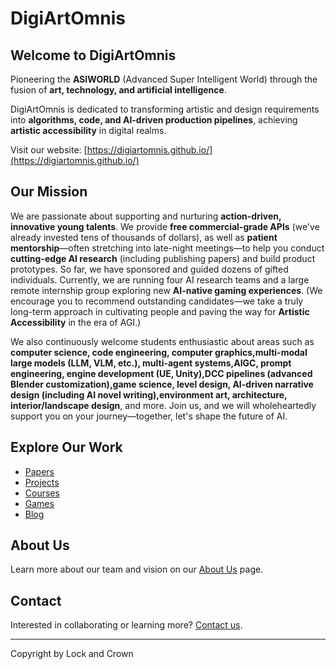# DigiArtOmnis

## Welcome to DigiArtOmnis

Pioneering the **ASIWORLD** (Advanced Super Intelligent World) through the fusion of **art, technology, and artificial intelligence**.

DigiArtOmnis is dedicated to transforming artistic and design requirements into **algorithms, code, and AI-driven production pipelines**, achieving **artistic accessibility** in digital realms.

Visit our website: [https://digiartomnis.github.io/](https://digiartomnis.github.io/)

## Our Mission

We are passionate about supporting and nurturing **action-driven, innovative young talents**. We provide **free commercial-grade APIs** (we've already invested tens of thousands of dollars), as well as **patient mentorship**—often stretching into late-night meetings—to help you conduct **cutting-edge AI research** (including publishing papers) and build product prototypes. So far, we have sponsored and guided dozens of gifted individuals. Currently, we are running four AI research teams and a large remote internship group exploring new **AI-native gaming experiences**. (We encourage you to recommend outstanding candidates—we take a truly long-term approach in cultivating people and paving the way for **Artistic Accessibility** in the era of AGI.)

We also continuously welcome students enthusiastic about areas such as **computer science, code engineering, computer graphics,multi-modal large models (LLM, VLM, etc.), multi-agent systems,AIGC, prompt engineering, engine development (UE, Unity),DCC pipelines (advanced Blender customization),game science, level design, AI-driven narrative design (including AI novel writing),environment art, architecture, interior/landscape design**, and more. Join us, and we will wholeheartedly support you on your journey—together, let's shape the future of AI.


## Explore Our Work

- [Papers](https://digiartomnis.github.io/paper.html)
- [Projects](https://digiartomnis.github.io/projects.html)
- [Courses](https://digiartomnis.github.io/course.html)
- [Games](https://digiartomnis.github.io/game.html)
- [Blog](https://digiartomnis.github.io/blog.html)

## About Us

Learn more about our team and vision on our [About Us](https://digiartomnis.github.io/aboutus.html) page.

## Contact

Interested in collaborating or learning more? [Contact us](https://digiartomnis.github.io/contact.html).

---

Copyright by Lock and Crown